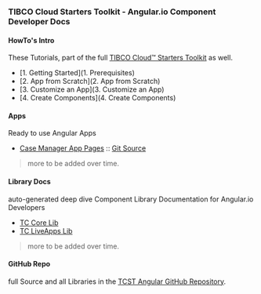 ### TIBCO Cloud Starters Toolkit - Angular.io Component Developer Docs

#### HowTo's Intro

These Tutorials, part of the full [TIBCO Cloud™ Starters Toolkit](https://tibcosoftware.github.io/TCSToolkit/) as well.

- [1. Getting Started](1. Prerequisites)
- [2. App from Scratch](2. App from Scratch)
- [3. Customize an App](3. Customize an App)
- [4. Create Components](4. Create Components)

#### Apps

Ready to use Angular Apps

- [Case Manager App Pages](https://tibcosoftware.github.io/TCSTK-case-manager-app/) :: [Git Source](https://github.com/TIBCOSoftware/TCSTK-case-manager-app/)

> more to be added over time.

#### Library Docs

auto-generated deep dive Component Library Documentation for Angular.io Developers

- [TC Core Lib](libdocs/tc-core-lib/index.html)
- [TC LiveApps Lib](libdocs/tc-liveapps-lib/index.html)

> more to be added over time.

#### GitHub Repo

full Source and all Libraries in the [TCST Angular GitHub Repository](https://github.com/TIBCOSoftware/TCSTK-Angular/).
